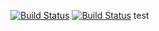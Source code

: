 [![Build Status](https://travis-ci.com/MattViper/Stickerzzz-Backend.svg?token=sWzgPURRhRsa5bEU5pQA&branch=develop-posts)](https://travis-ci.com/MattViper/Stickerzzz-Backend)
[![Build Status](https://img.shields.io/badge/z%C5%82oty-kod-yellow)](https://img.shields.io/badge/z%C5%82oty-kod-yellow)
test